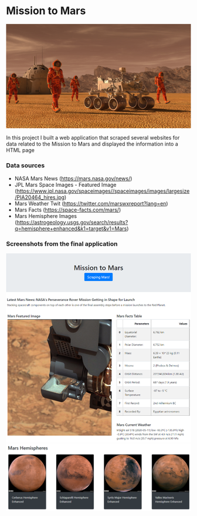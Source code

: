 # Mission to Mars

![mission_to_mars.png](Images/mission_to_mars.png)

In this project I built a web application that scraped several websites for data related to the Mission to Mars and displayed the information into a HTML page

### Data sources
* NASA Mars News (https://mars.nasa.gov/news/)
* JPL Mars Space Images - Featured Image (https://www.jpl.nasa.gov/spaceimages//spaceimages/images/largesize/PIA20464_hires.jpg)
* Mars Weather Twit (https://twitter.com/marswxreport?lang=en)
* Mars Facts (https://space-facts.com/mars/)
* Mars Hemisphere Images (https://astrogeology.usgs.gov/search/results?q=hemisphere+enhanced&k1=target&v1=Mars)

### Screenshots from the final application
![Scraping_part_I.png](Images/Scraping_part_I.png)
![Scraping_part_II.png](Images/Scraping_part_II.png)
